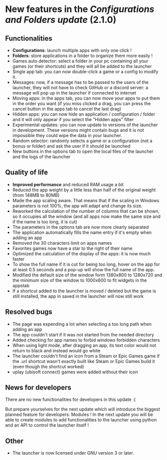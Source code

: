 # New features in the _Configurations and Folders update_ (2.1.0)

## Functionalities
- **Configurations**: launch multiple apps with only one click !
- **Folders**: store applications in a folder to organize them more easily !
- Games auto detector: select a folder in your pc containing all your games (or their shortcuts) and they will all be added to the launcher
- Single app tab: you can now double-click a game or a config to modify it.
- Messages: now, if a message has to be passed to the users of the launcher, they will not have to check GitHub or a discord server: a message will pop up in the launcher if connected to internet
- Moving apps: in the apps tab, you can now move your apps to put them in the order you want (if you miss clicked a drag, you can press the cancel button in the apps tab to cancel the last drag)
- Hidden apps: you can now hide an application / configuration / folder and it will only appear if you select the "Hidden apps" filter
- Experimental updates: you can now update to versions of the launcher in development. These versions might contain bugs and it is not impossible they could wipe the data in your launcher.
- Random selector: randomly selects a game or a configuration (not a bonus or folder) and ask the user if it should be launched
- New buttons in the options tab to open the local files of the launcher and the logs of the launcher

## Quality of life
- **Improved performance** and reduced RAM usage a bit
- Reduced the app weight by a little less than half of the original weight (from 148MB to 80MB)
- Made the app scaling aware. That means that if the scaling in Windows parameters is not 100%, the app will adapt and change its size.
- Reworked the calculation of the number of columns that can be shown, so it occupies all the window (and all apps now make the same size and if the name is too long, it is cut)
- The parameters in the options tab are now more clearly separated
- The application automatically fills the name entry if it's empty when adding an app
- Removed the 30 characters limit on apps names
- Favorites games now have a star to the right of their name
- Optimized the calculation of the display of the apps: it is now much faster
- To show the full name if it is cut for being too long, hover on the app for at least 0.5 seconds and a pop-up will show the full name of the app.
- Modified the default size of the window form 1380x800 to 1280x720 and the minimum size of the window to 1000x600 to fit widgets in the appstab
- If a shortcut added to the launcher is moved / deleted but the game is still installed, the app in saved in the launcher will now still work

## Resolved bugs
- The page was expending a lot when selecting a too long path when adding an app
- The app couldn't start if it was not started from the needed directory
- Added checking for app names to forbid windows forbidden characters
- When using light mode, after dragging an app, its text color would not return to black and instead would go white
- The launcher couldn't find an icon from a Steam or Epic Games game if the .url shortcut wasn't exactly built like Steam or Epic Games build it (even though the shortcut worked)
- uplay (ubisoft connect) games were added without their icon

## News for developers
There are no new functionalities for developers in this update :(

But prepare yourselves for the next update which will introduce the biggest planned feature for developers: Modules ! In the next update you will be able to create modules to add functionalities to the launcher using python and an API to control the launcher itself !

## Other
- The launcher is now licensed under GNU version 3 or later.
